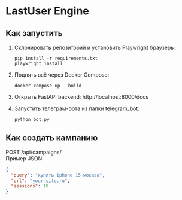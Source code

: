 # LastUser Engine

## Как запустить

1. Склонировать репозиторий и установить Playwright браузеры:
    ```
    pip install -r requirements.txt
    playwright install
    ```

2. Поднять всё через Docker Compose:
    ```
    docker-compose up --build
    ```

3. Открыть FastAPI backend: http://localhost:8000/docs
4. Запустить телеграм-бота из папки telegram_bot:
    ```
    python bot.py
    ```

## Как создать кампанию

POST /api/campaigns/  
Пример JSON:
```json
{
  "query": "купить iphone 15 москва",
  "url": "your-site.ru",
  "sessions": 10
}
```